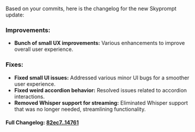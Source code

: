 Based on your commits, here is the changelog for the new Skyprompt update:

### **Improvements:**
- **Bunch of small UX improvements:** Various enhancements to improve overall user experience.

### **Fixes:**
- **Fixed small UI issues:** Addressed various minor UI bugs for a smoother user experience.
- **Fixed weird accordion behavior:** Resolved issues related to accordion interactions.
- **Removed Whisper support for streaming:** Eliminated Whisper support that was no longer needed, streamlining functionality.

#### **Full Changelog:** [82ec7..14761](https://github.com/mediar-ai/skyprompt/compare/82ec7..14761)

